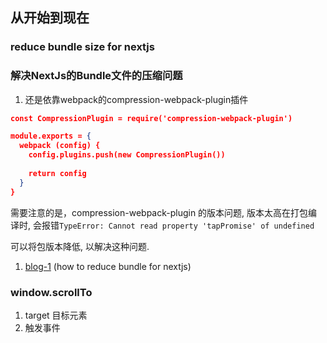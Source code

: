## 从开始到现在

### reduce bundle size for nextjs



### 解决NextJs的Bundle文件的压缩问题

1. 还是依靠webpack的compression-webpack-plugin插件

```json
const CompressionPlugin = require('compression-webpack-plugin')

module.exports = {
  webpack (config) {
    config.plugins.push(new CompressionPlugin())
    
    return config
  }
}
```



需要注意的是，compression-webpack-plugin 的版本问题, 版本太高在打包编译时, 会报错`TypeError: Cannot read property 'tapPromise' of undefined`

可以将包版本降低, 以解决这种问题.



1. [blog-1] (how to reduce bundle for nextjs)

[blog-1]: https://blog.devaman.dev/how-to-speed-up-your-next-js-app-using-gzip-ck8o7rr15000axrs1a5fj4nso



### window.scrollTo

1. target 目标元素
2. 触发事件